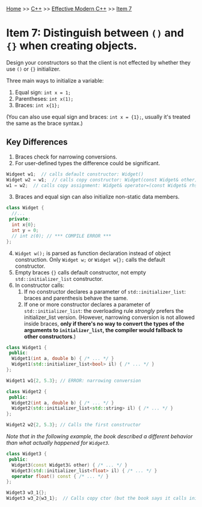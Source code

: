 [Home](../../../../README.md) >> [C++](../../../../README.md#c++) >> [Effective Modern C++](../../README.md) >> [Item 7](./README.md)

# Item 7: Distinguish between `()` and `{}` when creating objects.

Design your constructors so that the client is not effected by whether they use `()` or `{}` initializer.

Three main ways to initialize a variable:

1. Equal sign: `int x = 1;`
2. Parentheses: `int x(1);`
3. Braces: `int x{1};`

(You can also use equal sign and braces: `int x = {1};`, usually it's treated the same as the brace syntax.)

## Key Differences

1. Braces check for narrowing conversions.
2. For user-defined types the difference could be significant.

```c++
Widgeet w1;  // calls default constructor: Widget()
Widget w2 = w1;  // calls copy constructor: Widget(const Widget& other)
w1 = w2;  // calls copy assignment: Widget& operator=(const Widget& rhs)
```

3. Braces and equal sign can also initialize non-static data members.

```c++
class Widget {
  //...
 private:
  int x{0};
  int y = 0;
  // int z(0); // *** COMPILE ERROR ***
};
```

4. `Widget w();` is parsed as function declaration instead of object construction. Only `Widget w;` or `Widget w{};` calls the default constructor.
5. Empty braces `{}` calls default constructor, not empty `std::initializer_list` constructor.
6. In constructor calls:
   1. If no constructor declares a parameter of `std::initializer_list`: braces and parenthesis behave the same.
   2. If one or more constructor declares a parameter of `std::initializer_list`: the overloading rule *strongly* prefers the initializer_list version. (However, narrowing conversion is not allowed inside braces, **only if there's no way to convert the types of the arguments to `initializer_list`, the compiler would fallback to other constructors**.)

```c++
class Widget1 {
 public:
  Widget1(int a, double b) { /* ... */ }
  Widget1(std::initializer_list<bool> il) { /* ... */ }
};

Widget1 w1{2, 5.3}; // ERROR: narrowing conversion
```

```c++
class Widget2 {
 public:
  Widget2(int a, double b) { /* ... */ }
  Widget2(std::initializer_list<std::string> il) { /* ... */ }
};

Widget2 w2{2, 5.3}; // Calls the first constructor
```

*Note that in the following example, the book described a different behavior than what actually happened for `Widget3`.*

```c++
class Widget3 {
 public:
  Widget3(const Widget3& other) { /* ... */ }
  Widget3(std::initializer_list<float> il) { /* ... */ }
  operator float() const { /* ... */ }
};

Widget3 w3_1{};
Widget3 w3_2{w3_1};  // Calls copy ctor (but the book says it calls initializer_list ctor)
```